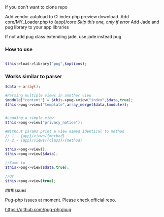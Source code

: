 If you don't want to clone repo

Add vendor autoload to CI index.php preview download.
Add core/MY_Loader.php to {app}/core  *Skip this one, only if error*
Add Jade and pug library to your app libraries

If not add pug class extending jade, use jade instead pug.


### How to use
```php

$this->load->library("pug",$options);

```

### Works similar to parser
```php
$data = array();

#Parsing multiple views in another view
$module["content"] = $this->pug->view("index",$data,true);
$this->pug->view("template",array_merge($data,$module));


#Loading a simple view
$this->pug->view("privacy_notice");

#Without params print a view named identical to method 
// 1.- {app}/views/{method}
// 2.- {app}/views/{class}/{method}

$this->pug->view();
$this->pug->view($data);

//Same to
$this->pug->view($data,true);

//Or
$this->pug->view(true);
```

###Issues

Pug-php issues at moment. Please check official repo.

https://github.com/pug-php/pug